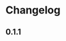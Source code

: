 # Changelog

<!-- <START NEW CHANGELOG ENTRY> -->

<!-- START SILENT CHANGELOG ENTRY -->

## 0.1.1

<!-- END SILENT CHANGELOG ENTRY -->

<!-- <END NEW CHANGELOG ENTRY> -->
